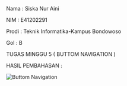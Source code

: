 Nama  : Siska Nur Aini

NIM   : E41202291

Prodi : Teknik Informatika-Kampus Bondowoso

Gol   : B 

TUGAS MINGGU 5 ( BUTTOM NAVIGATION )

HASIL PEMBAHASAN :

![Buttom Navigation](https://user-images.githubusercontent.com/80673338/137072933-56c45815-513a-4d47-bb9a-8a5a99e939e8.png)
